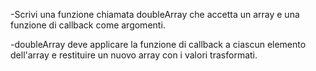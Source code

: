-Scrivi una funzione chiamata doubleArray che accetta un array e una funzione di callback come argomenti.

-doubleArray deve applicare la funzione di callback a ciascun elemento dell'array e restituire un nuovo array con i valori trasformati.